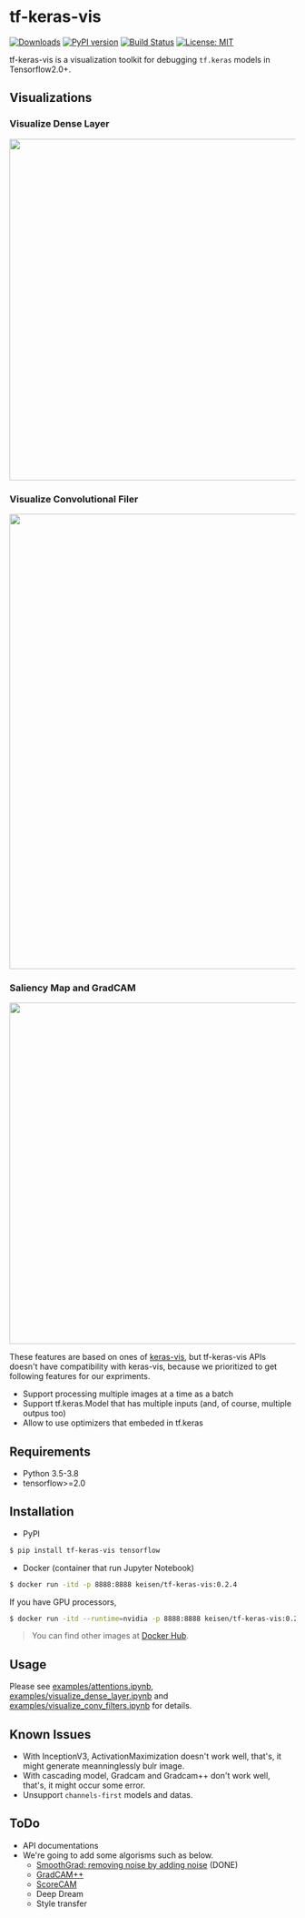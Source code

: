 # tf-keras-vis
[![Downloads](https://pepy.tech/badge/tf-keras-vis)](https://pepy.tech/project/tf-keras-vis)
[![PyPI version](https://badge.fury.io/py/tf-keras-vis.svg)](https://badge.fury.io/py/tf-keras-vis)
[![Build Status](https://travis-ci.org/keisen/tf-keras-vis.svg?branch=master)](https://travis-ci.org/keisen/tf-keras-vis)
[![License: MIT](https://img.shields.io/badge/License-MIT-yellow.svg)](https://opensource.org/licenses/MIT)

tf-keras-vis is a visualization toolkit for debugging `tf.keras` models in Tensorflow2.0+.

## Visualizations

### Visualize Dense Layer

<img src='https://github.com/keisen/tf-keras-vis/raw/master/examples/images/visualize-dense-layer.png' width='600px' />

### Visualize Convolutional Filer

<img src='https://github.com/keisen/tf-keras-vis/raw/master/examples/images/visualize-filters.png' width='800px' />

### Saliency Map and GradCAM

<img src='https://github.com/keisen/tf-keras-vis/raw/master/examples/images/gradcam.png' width='600px' />


These features are based on ones of [keras-vis](https://github.com/raghakot/keras-vis), but tf-keras-vis APIs doesn't have compatibility with keras-vis, because we prioritized to get following features for our expriments.

- Support processing multiple images at a time as a batch
- Support tf.keras.Model that has multiple inputs (and, of course, multiple outpus too)
- Allow to use optimizers that embeded in tf.keras


## Requirements

* Python 3.5-3.8
* tensorflow>=2.0


## Installation

* PyPI

```bash
$ pip install tf-keras-vis tensorflow
```

* Docker (container that run Jupyter Notebook)

```bash
$ docker run -itd -p 8888:8888 keisen/tf-keras-vis:0.2.4
```

If you have GPU processors,

```bash
$ docker run -itd --runtime=nvidia -p 8888:8888 keisen/tf-keras-vis:0.2.4-gpu
```

> You can find other images at [Docker Hub](https://hub.docker.com/repository/docker/keisen/tf-keras-vis/tags).


## Usage

Please see [examples/attentions.ipynb](https://github.com/keisen/tf-keras-vis/blob/master/examples/attentions.ipynb), [examples/visualize_dense_layer.ipynb](https://github.com/keisen/tf-keras-vis/blob/master/examples/visualize_dense_layer.ipynb) and [examples/visualize_conv_filters.ipynb](https://github.com/keisen/tf-keras-vis/blob/master/examples/visualize_conv_filters.ipynb) for details.


## Known Issues

* With InceptionV3, ActivationMaximization doesn't work well, that's, it might generate meanninglessly bulr image.
* With cascading model, Gradcam and Gradcam++ don't work well, that's, it might occur some error.
* Unsupport `channels-first` models and datas.


## ToDo
* API documentations
* We're going to add some algorisms such as below.
   - [SmoothGrad: removing noise by adding noise](https://arxiv.org/pdf/1706.03825.pdf) (DONE)
   - [GradCAM++](https://arxiv.org/abs/1710.11063)
   - [ScoreCAM](https://arxiv.org/pdf/1910.01279.pdf)
   - Deep Dream
   - Style transfer

